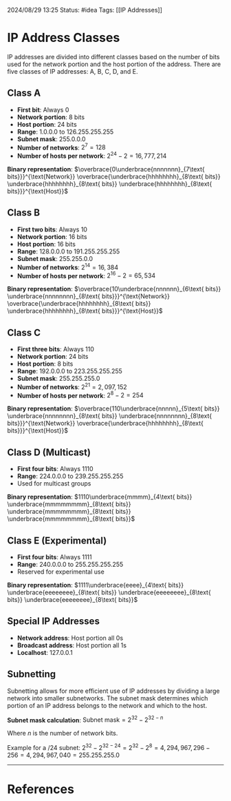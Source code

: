 2024/08/29 13:25
Status: #idea
Tags: [[IP Addresses]]

# IP Address Classes

IP addresses are divided into different classes based on the number of bits used for the network portion and the host portion of the address. There are five classes of IP addresses: A, B, C, D, and E.

## Class A

- **First bit**: Always 0
- **Network portion**: 8 bits
- **Host portion**: 24 bits
- **Range**: 1.0.0.0 to 126.255.255.255
- **Subnet mask**: 255.0.0.0
- **Number of networks**: $2^7 = 128$
- **Number of hosts per network**: $2^{24} - 2 = 16,777,214$

**Binary representation**: 
$\overbrace{0\underbrace{nnnnnnn}_{7\text{ bits}}}^{\text{Network}} \overbrace{\underbrace{hhhhhhhh}_{8\text{ bits}} \underbrace{hhhhhhhh}_{8\text{ bits}} \underbrace{hhhhhhhh}_{8\text{ bits}}}^{\text{Host}}$

## Class B

- **First two bits**: Always 10
- **Network portion**: 16 bits
- **Host portion**: 16 bits
- **Range**: 128.0.0.0 to 191.255.255.255
- **Subnet mask**: 255.255.0.0
- **Number of networks**: $2^{14} = 16,384$
- **Number of hosts per network**: $2^{16} - 2 = 65,534$

**Binary representation**:
$\overbrace{10\underbrace{nnnnnn}_{6\text{ bits}} \underbrace{nnnnnnnn}_{8\text{ bits}}}^{\text{Network}} \overbrace{\underbrace{hhhhhhhh}_{8\text{ bits}} \underbrace{hhhhhhhh}_{8\text{ bits}}}^{\text{Host}}$

## Class C

- **First three bits**: Always 110
- **Network portion**: 24 bits
- **Host portion**: 8 bits
- **Range**: 192.0.0.0 to 223.255.255.255
- **Subnet mask**: 255.255.255.0
- **Number of networks**: $2^{21} = 2,097,152$
- **Number of hosts per network**: $2^8 - 2 = 254$

**Binary representation**:
$\overbrace{110\underbrace{nnnnn}_{5\text{ bits}} \underbrace{nnnnnnnn}_{8\text{ bits}} \underbrace{nnnnnnnn}_{8\text{ bits}}}^{\text{Network}} \overbrace{\underbrace{hhhhhhhh}_{8\text{ bits}}}^{\text{Host}}$

## Class D (Multicast)

- **First four bits**: Always 1110
- **Range**: 224.0.0.0 to 239.255.255.255
- Used for multicast groups

**Binary representation**:
$1110\underbrace{mmmm}_{4\text{ bits}} \underbrace{mmmmmmmm}_{8\text{ bits}} \underbrace{mmmmmmmm}_{8\text{ bits}} \underbrace{mmmmmmmm}_{8\text{ bits}}$

## Class E (Experimental)

- **First four bits**: Always 1111
- **Range**: 240.0.0.0 to 255.255.255.255
- Reserved for experimental use

**Binary representation**:
$1111\underbrace{eeee}_{4\text{ bits}} \underbrace{eeeeeeee}_{8\text{ bits}} \underbrace{eeeeeeee}_{8\text{ bits}} \underbrace{eeeeeeee}_{8\text{ bits}}$

## Special IP Addresses

- **Network address**: Host portion all 0s
- **Broadcast address**: Host portion all 1s
- **Localhost**: 127.0.0.1

## Subnetting

Subnetting allows for more efficient use of IP addresses by dividing a large network into smaller subnetworks. The subnet mask determines which portion of an IP address belongs to the network and which to the host.

**Subnet mask calculation**:
$\text{Subnet mask} = 2^{32} - 2^{32-n}$

Where $n$ is the number of network bits.

Example for a /24 subnet:
$2^{32} - 2^{32-24} = 2^{32} - 2^8 = 4,294,967,296 - 256 = 4,294,967,040 = 255.255.255.0$
  





---
# References
